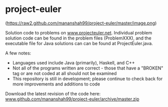 project-euler
=============
(https://raw2.github.com/mananshah99/project-euler/master/image.png)

Solution code to problems on www.projecteuler.net. Individual problem solution code can be found in the problem files (ProblemXXX), and the executable file for Java solutions can can be found at ProjectEuler.java. 

A few notes:
  - Languages used include Java (primarily), Haskell, and C++
  - Not all of the programs written are correct - those that have a "BROKEN" tag or are not coded at all should not be examined
  - This repository is still in development; please continue to check back for more improvements and additions to code

Download the latest revision of the code here: www.github.com/mananshah99/project-euler/archive/master.zip

